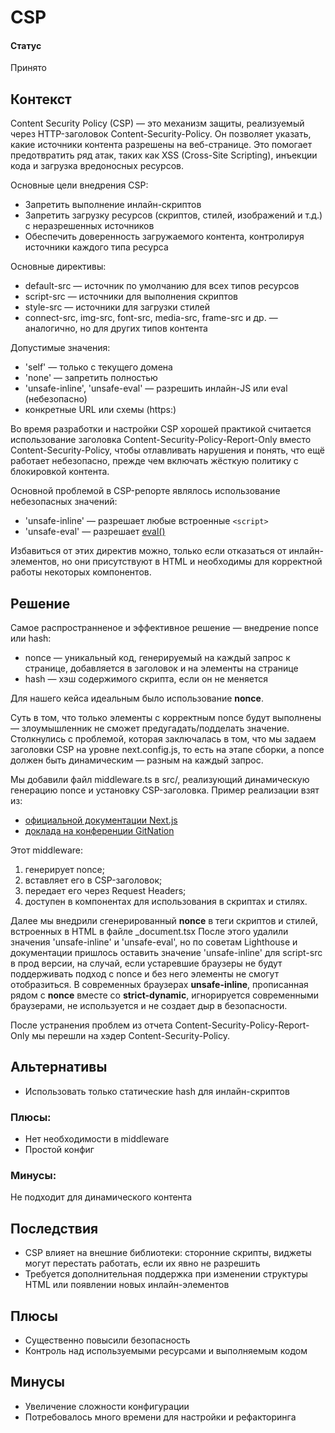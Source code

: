 # CSP

#### Статус
Принято

## Контекст
Content Security Policy (CSP) — это механизм защиты, реализуемый через HTTP-заголовок Content-Security-Policy. Он позволяет указать, какие источники контента разрешены на веб-странице. Это помогает предотвратить ряд атак, таких как XSS (Cross-Site Scripting), инъекции кода и загрузка вредоносных ресурсов.  

Основные цели внедрения CSP:
- Запретить выполнение инлайн-скриптов
- Запретить загрузку ресурсов (скриптов, стилей, изображений и т.д.) с неразрешенных источников
- Обеспечить доверенность загружаемого контента, контролируя источники каждого типа ресурса

Основные директивы:
- default-src — источник по умолчанию для всех типов ресурсов
- script-src — источники для выполнения скриптов
- style-src — источники для загрузки стилей
- connect-src, img-src, font-src, media-src, frame-src и др. — аналогично, но для других типов контента

Допустимые значения:
- 'self' — только с текущего домена
- 'none' — запретить полностью
- 'unsafe-inline', 'unsafe-eval' — разрешить инлайн-JS или eval (небезопасно)
- конкретные URL или схемы (https:)

Во время разработки и настройки CSP хорошей практикой считается использование заголовка Content-Security-Policy-Report-Only вместо Content-Security-Policy, чтобы отлавливать нарушения и понять, что ещё работает небезопасно, прежде чем включать жёсткую политику с блокировкой контента.

Основной проблемой в CSP-репорте являлось использование небезопасных значений:
- 'unsafe-inline' — разрешает любые встроенные `<script>`
- 'unsafe-eval' — разрешает [eval()](https://developer.mozilla.org/en-US/docs/Web/JavaScript/Reference/Global_Objects/eval)

Избавиться от этих директив можно, только если отказаться от инлайн-элементов, но они присутствуют в HTML и необходимы для корректной работы некоторых компонентов.

## Решение

Самое распространненое и эффективное решение — внедрение nonce или hash:
- nonce — уникальный код, генерируемый на каждый запрос к странице, добавляется в заголовок и на элементы на странице
- hash — хэш содержимого скрипта, если он не меняется

Для нашего кейса идеальным было использование **nonce**.

Суть в том, что только элементы с корректным nonce будут выполнены — злоумышленник не сможет предугадать/подделать значение.
Столкнулись с проблемой, которая заключалась в том, что мы задаем заголовки CSP на уровне next.config.js, то есть на этапе сборки, а nonce должен быть динамическим — разным на каждый запрос.

Мы добавили файл middleware.ts в src/, реализующий динамическую генерацию nonce и установку CSP-заголовка. Пример реализации взят из:
- [официальной документации Next.js](https://nextjs.org/docs/app/guides/content-security-policy)
- [доклада на конференции GitNation](https://gitnation.com/contents/content-security-policy-with-nextjs-leveling-up-your-websites-security/video)

Этот middleware:
1) генерирует nonce;
2) вставляет его в CSP-заголовок;
3) передает его через Request Headers;
4) доступен в компонентах для использования в скриптах и стилях.

Далее мы внедрили сгенерированный **nonce** в теги скриптов и стилей, встроенных в HTML в файле _document.tsx
После этого удалили значения 'unsafe-inline' и 'unsafe-eval', но по советам Lighthouse и документации пришлось оставить значение 'unsafe-inline' для script-src в прод версии, на случай, если устаревшие браузеры не будут поддерживать подход с nonce и без него элементы не смогут отобразиться. В современных браузерах **unsafe-inline**, прописанная рядом с  **nonce** вместе со **strict-dynamic**, игнорируется современными браузерами, не используется и не создает дыр в безопасности. 

После устранения проблем из отчета Content-Security-Policy-Report-Only мы перешли на хэдер Content-Security-Policy.

## Альтернативы
- Использовать только статические hash для инлайн-скриптов
### Плюсы:
- Нет необходимости в middleware
- Простой конфиг
### Минусы:
Не подходит для динамического контента

## Последствия
- CSP влияет на внешние библиотеки: сторонние скрипты, виджеты могут перестать работать, если их явно не разрешить
- Требуется дополнительная поддержка при изменении структуры HTML или появлении новых инлайн-элементов

## Плюсы
- Существенно повысили безопасность
- Контроль над используемыми ресурсами и выполняемым кодом

## Минусы
- Увеличение сложности конфигурации
- Потребовалось много времени для настройки и рефакторинга
 